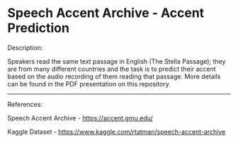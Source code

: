 # Speech Accent Archive - Accent Prediction

Description: 

Speakers read the same text passage in English (The Stella Passage); they are from many different countries and the task is to predict their accent based on the audio recording of them reading that passage. More details can be found in the PDF presentation on this repository.




<hr>

References:

Speech Accent Archive - https://accent.gmu.edu/

Kaggle Dataset - https://www.kaggle.com/rtatman/speech-accent-archive
